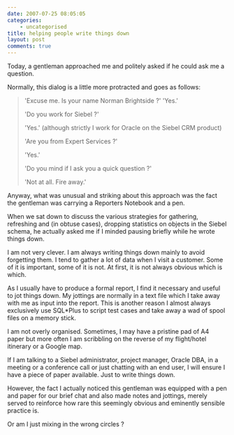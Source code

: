 ```yaml
---
date: 2007-07-25 08:05:05
categories:
    - uncategorised
title: helping people write things down
layout: post
comments: true
---
```

Today, a gentleman approached me and politely asked if he could ask me a
question.

Normally, this dialog is a little more protracted and goes as follows:
> 'Excuse me. Is your name Norman Brightside ?'
> 'Yes.'
>
> 'Do you work for Siebel ?'
>
> 'Yes.' (although strictly I work for Oracle on the Siebel CRM product)
>
> 'Are you from Expert Services ?'
>
> 'Yes.'
>
> 'Do you mind if I ask you a quick question ?'
>
> 'Not at all. Fire away.'

Anyway, what was unusual and striking about this approach was the fact
the gentleman was carrying a Reporters Notebook and a pen.

When we sat down to discuss the various strategies for gathering,
refreshing and (in obtuse cases), dropping statistics on objects in the
Siebel schema, he actually asked me if I minded pausing briefly while he
wrote things down.

I am not very clever. I am always writing things down mainly to avoid
forgetting them. I tend to gather a lot of data when I visit a customer.
Some of it is important, some of it is not. At first, it is not always
obvious which is which.

As I usually have to produce a formal report, I find it necessary and
useful to jot things down. My jottings are normally in a text file which
I take away with me as input into the report. This is another reason I
almost always exclusively use SQL\*Plus to script test cases and take
away a wad of spool files on a memory stick.

I am not overly organised. Sometimes, I may have a pristine pad of A4
paper but more often I am scribbling on the reverse of my flight/hotel
itinerary or a Google map.

If I am talking to a Siebel administrator, project manager, Oracle DBA,
in a meeting or a conference call or just chatting with an end user, I
will ensure I have a piece of paper available. Just to write things
down.

However, the fact I actually noticed this gentleman was equipped with a
pen and paper for our brief chat and also made notes and jottings,
merely served to reinforce how rare this seemingly obvious and eminently
sensible practice is.

Or am I just mixing in the wrong circles ?
